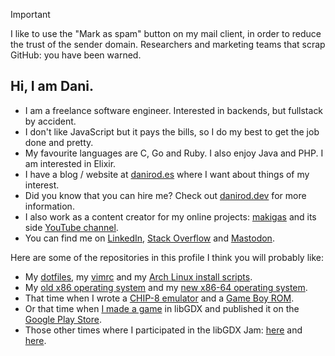 > [!IMPORTANT]
> I like to use the "Mark as spam" button on my mail client, in order to reduce the trust of the sender domain. Researchers and marketing teams that scrap GitHub: you have been warned.

## Hi, I am Dani.

* I am a freelance software engineer. Interested in backends, but fullstack by accident.
* I don't like JavaScript but it pays the bills, so I do my best to get the job done and pretty.
* My favourite languages are C, Go and Ruby. I also enjoy Java and PHP. I am interested in Elixir.
* I have a blog / website at [danirod.es][danirod] where I want about things of my interest.
* Did you know that you can hire me? Check out [danirod.dev][ddev] for more information.
* I also work as a content creator for my online projects: [makigas][makigas] and its side [YouTube channel][makigasyt].
* You can find me on [LinkedIn][linkedin], [Stack Overflow][stackoverflow] and [Mastodon][mastodon].

Here are some of the repositories in this profile I think you will probably like:
* My [dotfiles][dotfiles], my [vimrc][vimrc] and my [Arch Linux install scripts][archinstall].
* My [old x86 operating system][nativeos] and my [new x86-64 operating system][nuts].
* That time when I wrote a [CHIP-8 emulator][chip8] and a [Game Boy ROM][minesweeper].
* Or that time when [I made a game][rectball] in libGDX and published it on the [Google Play Store][rbplay].
* Those other times where I participated in the libGDX Jam: [here][signal] and [here][axolotl].

[archinstall]: https://github.com/danirod/arch-install
[axolotl]: https://github.com/danirod/meandmyaxolotl
[chip8]: https://github.com/danirod/chip8
[danirod]: https://danirod.es
[ddev]: https://danirod.dev
[dotfiles]: https://github.com/danirod/dotfiles
[linkedin]: https://linkedin.com/in/danirod
[makigas]: https://www.makigas.es
[makigasyt]: https://youtube.com/@makigas
[mastodon]: https://fosstodon.org/@danirod
[minesweeper]: https://github.com/danirod-live/minesweeper-gb
[nativeos]: https://github.com/danirod/nativeos
[nuts]: https://github.com/danirod/nuts
[rectball]: https://github.com/danirod/rectball
[rbplay]: https://play.google.com/store/apps/details?id=es.danirod.rectball.android
[signal]: https://github.com/danirod/thesignal
[stackoverflow]: https://stackoverflow.com/users/2033517/danirod
[vimrc]: https://github.com/danirod/vimrc
